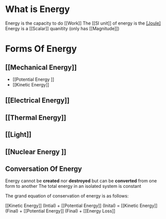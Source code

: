 # What is Energy
Energy is the capacity to do [[Work]]
The [[SI unit]] of energy is the [[Joule]](J)
Energy is a [[Scalar]] quanitity (only has [[Magnitude]])

# Forms Of Energy
## [[Mechanical Energy]]
- [[Potential Energy ]]
- [[Kinetic Energy]]
## [[Electrical Energy]]
## [[Thermal Energy]]
## [[Light]]
## [[Nuclear Energy ]]

## Conversation Of Energy
Energy cannot be **created** nor **destroyed** but can be **converted** from one form to another
The total energy in an isolated system is constant

The grand equation of conservation of energy is as follows:

[[Kinetic Energy]] (Intial) + [[Potential Energy]] (Inital) = [[Kinetic Energy]] (Final) + [[Potential Energy]] (Final) + [[Energy Loss]]